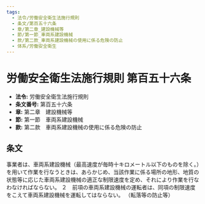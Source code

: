 ```yaml
---
tags:
  - 法令/労働安全衛生法施行規則
  - 条文/第百五十六条
  - 章/第二章_建設機械等
  - 節/第一節_車両系建設機械
  - 款/第二款_車両系建設機械の使用に係る危険の防止
  - 体系/労働安全衛生
---
```

# 労働安全衛生法施行規則 第百五十六条

- **法令:** 労働安全衛生法施行規則
- **条文番号:** 第百五十六条
- **章:** 第二章　建設機械等
- **節:** 第一節　車両系建設機械
- **款:** 第二款　車両系建設機械の使用に係る危険の防止

## 条文
事業者は、車両系建設機械（最高速度が毎時十キロメートル以下のものを除く。）を用いて作業を行なうときは、あらかじめ、当該作業に係る場所の地形、地質の状態等に応じた車両系建設機械の適正な制限速度を定め、それにより作業を行なわなければならない。
２　前項の車両系建設機械の運転者は、同項の制限速度をこえて車両系建設機械を運転してはならない。
（転落等の防止等）

